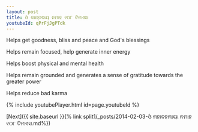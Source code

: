 ```yaml
---
layout: post
title: ଓଁ କାନ୍ତଵାୟ ନମାହ ୧୦୮ ଟିମଏସ
youtubeId: qPrFjJgPTdk
---
```

 
 
Helps get goodness, bliss and peace and God's blessings
 
Helps remain focused, help generate inner energy 
 
Helps boost physical and mental health 
 
Helps remain grounded and generates a sense of gratitude towards the greater power 
 
Helps reduce bad karma
 
 
 
 


{% include youtubePlayer.html id=page.youtubeId %}
 
[Next]({{ site.baseurl }}{% link  split1/_posts/2014-02-03-ଓଁ ମହାବହମାୟା ନମାହ ୧୦୮ ଟିମଏସ.md%})
 
